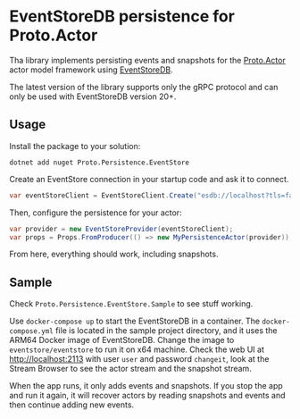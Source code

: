 # EventStoreDB persistence for Proto.Actor

Tha library implements persisting events and snapshots for the [Proto.Actor](http://proto.actor) actor model framework using [EventStoreDB](https://eventstore.com).

The latest version of the library supports only the gRPC protocol and can only be used with EventStoreDB version 20+.

## Usage

Install the package to your solution:

```
dotnet add nuget Proto.Persistence.EventStore
```

Create an EventStore connection in your startup code and ask it to connect.

```csharp
var eventStoreClient = EventStoreClient.Create("esdb://localhost?tls=false")
```

Then, configure the persistence for your actor:

```csharp
var provider = new EventStoreProvider(eventStoreClient);
var props = Props.FromProducer(() => new MyPersistenceActor(provider));
```

From here, everything should work, including snapshots.

## Sample

Check `Proto.Persistence.EventStore.Sample` to see stuff working.

Use `docker-compose up` to start the EventStoreDB in a container. 
The `docker-compose.yml` file is located in the sample project directory, and it uses the ARM64 Docker image of EventStoreDB. Change the image to `eventstore/eventstore` to run it on x64 machine.
Check the web UI at [http://localhost:2113](http://localhost:2113) with user `user` and password `changeit`, look at the Stream Browser to see the actor stream and the snapshot stream.

When the app runs, it only adds events and snapshots. If you stop the app and run it again, it will recover actors by reading snapshots and events and then continue adding new events.
